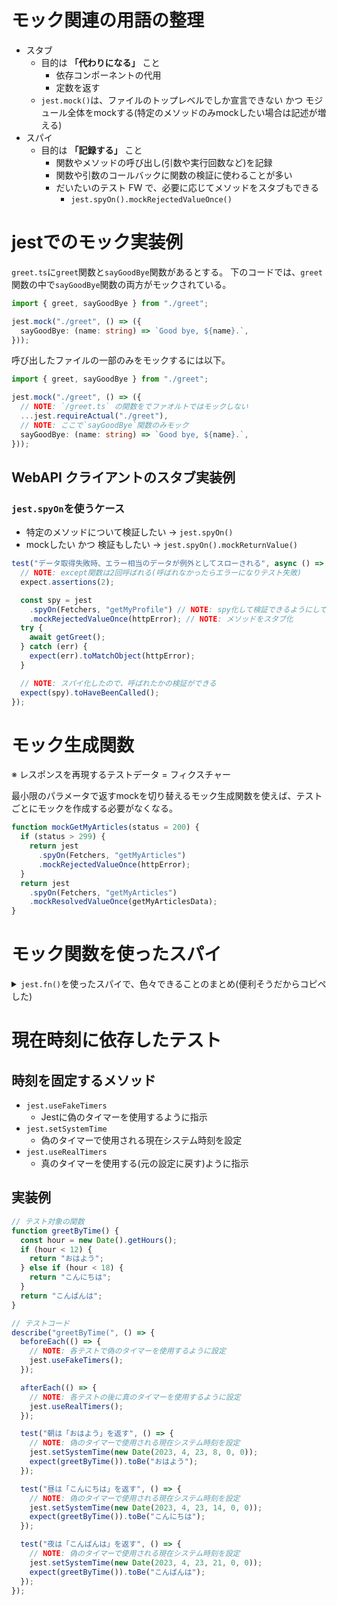 # モック関連の用語の整理

- スタブ
  - 目的は **「代わりになる」** こと
    - 依存コンポーネントの代用
    - 定数を返す
  - `jest.mock()`は、ファイルのトップレベルでしか宣言できない かつ モジュール全体をmockする(特定のメソッドのみmockしたい場合は記述が増える)
- スパイ
  - 目的は **「記録する」** こと
    - 関数やメソッドの呼び出し(引数や実行回数など)を記録
    - 関数や引数のコールバックに関数の検証に使わることが多い
    - だいたいのテスト FW で、必要に応じてメソッドをスタブもできる
      - `jest.spyOn().mockRejectedValueOnce()`

# jestでのモック実装例

`greet.ts`に`greet`関数と`sayGoodBye`関数があるとする。
下のコードでは、`greet`関数の中で`sayGoodBye`関数の両方がモックされている。

```typescript
import { greet, sayGoodBye } from "./greet";

jest.mock("./greet", () => ({
  sayGoodBye: (name: string) => `Good bye, ${name}.`,
}));
```

呼び出したファイルの一部のみをモックするには以下。

```typescript
import { greet, sayGoodBye } from "./greet";

jest.mock("./greet", () => ({
  // NOTE: `/greet.ts` の関数をでファオルトではモックしない
  ...jest.requireActual("./greet"),
  // NOTE: ここで`sayGoodBye`関数のみモック
  sayGoodBye: (name: string) => `Good bye, ${name}.`,
}));
```

## WebAPI クライアントのスタブ実装例

### `jest.spyOn`を使うケース
- 特定のメソッドについて検証したい → `jest.spyOn()`
- mockしたい かつ 検証もしたい → `jest.spyOn().mockReturnValue()`

```typescript
test("データ取得失敗時、エラー相当のデータが例外としてスローされる", async () => {
  // NOTE: except関数は2回呼ばれる(呼ばれなかったらエラーになりテスト失敗)
  expect.assertions(2);

  const spy = jest
    .spyOn(Fetchers, "getMyProfile") // NOTE: spy化して検証できるようにしている
    .mockRejectedValueOnce(httpError); // NOTE: メソッドをスタブ化
  try {
    await getGreet();
  } catch (err) {
    expect(err).toMatchObject(httpError);
  }

  // NOTE: スパイ化したので、呼ばれたかの検証ができる
  expect(spy).toHaveBeenCalled();
});
```

# モック生成関数
※ レスポンスを再現するテストデータ = フィクスチャー

最小限のパラメータで返すmockを切り替えるモック生成関数を使えば、テストごとにモックを作成する必要がなくなる。



```typescript
function mockGetMyArticles(status = 200) {
  if (status > 299) {
    return jest
      .spyOn(Fetchers, "getMyArticles")
      .mockRejectedValueOnce(httpError);
  }
  return jest
    .spyOn(Fetchers, "getMyArticles")
    .mockResolvedValueOnce(getMyArticlesData);
}
```

# モック関数を使ったスパイ
<details>
<summary><code>jest.fn()</code>を使ったスパイで、色々できることのまとめ(便利そうだからコピペした)</summary>

```typescript
import { greet } from "./greet";

test("モック関数は実行された", () => {
  const mockFn = jest.fn();
  mockFn();
  expect(mockFn).toBeCalled();
});

test("モック関数は実行されていない", () => {
  const mockFn = jest.fn();
  expect(mockFn).not.toBeCalled();
});

test("モック関数は実行された回数を記録している", () => {
  const mockFn = jest.fn();
  mockFn();
  expect(mockFn).toHaveBeenCalledTimes(1);
  mockFn();
  expect(mockFn).toHaveBeenCalledTimes(2);
});

test("モック関数は関数の中でも実行できる", () => {
  const mockFn = jest.fn();
  function greet() {
    mockFn();
  }
  greet();
  expect(mockFn).toHaveBeenCalledTimes(1);
});

test("モック関数は実行時の引数を記録している", () => {
  const mockFn = jest.fn();
  function greet(message: string) {
    mockFn(message);
  }
  greet("hello");
  expect(mockFn).toHaveBeenCalledWith("hello");
});

test("モック関数はテスト対象の引数として使用できる", () => {
  const mockFn = jest.fn();
  greet("Jiro", mockFn);
  expect(mockFn).toHaveBeenCalledWith("Hello! Jiro");
});

test("モック関数は実行時引数のオブジェクト検証ができる", () => {
  const mockFn = jest.fn();
  checkConfig(mockFn);
  // mockFnの実行時の引数は 〇〇 だよね？ の検証
  expect(mockFn).toHaveBeenCalledWith({
    mock: true,
    feature: { spy: true },
  });
});

test("expect.objectContaining による部分検証", () => {
  const mockFn = jest.fn();
  checkConfig(mockFn);
  // mockFnの実行時の引数には 〇〇 が含まれているよね？ の検証
  expect(mockFn).toHaveBeenCalledWith(
    expect.objectContaining({
      feature: { spy: true },
    })
  );
});
```
</details>

# 現在時刻に依存したテスト
## 時刻を固定するメソッド
- `jest.useFakeTimers`
  - Jestに偽のタイマーを使用するように指示
- `jest.setSystemTime`
  - 偽のタイマーで使用される現在システム時刻を設定
- `jest.useRealTimers`
  - 真のタイマーを使用する(元の設定に戻す)ように指示

## 実装例
```typescript
// テスト対象の関数
function greetByTime() {
  const hour = new Date().getHours();
  if (hour < 12) {
    return "おはよう";
  } else if (hour < 18) {
    return "こんにちは";
  }
  return "こんばんは";
}

// テストコード
describe("greetByTime(", () => {
  beforeEach(() => {
    // NOTE: 各テストで偽のタイマーを使用するように設定
    jest.useFakeTimers();
  });

  afterEach(() => {
    // NOTE: 各テストの後に真のタイマーを使用するように設定
    jest.useRealTimers();
  });

  test("朝は「おはよう」を返す", () => {
    // NOTE: 偽のタイマーで使用される現在システム時刻を設定
    jest.setSystemTime(new Date(2023, 4, 23, 8, 0, 0));
    expect(greetByTime()).toBe("おはよう");
  });

  test("昼は「こんにちは」を返す", () => {
    // NOTE: 偽のタイマーで使用される現在システム時刻を設定
    jest.setSystemTime(new Date(2023, 4, 23, 14, 0, 0));
    expect(greetByTime()).toBe("こんにちは");
  });

  test("夜は「こんばんは」を返す", () => {
    // NOTE: 偽のタイマーで使用される現在システム時刻を設定
    jest.setSystemTime(new Date(2023, 4, 23, 21, 0, 0));
    expect(greetByTime()).toBe("こんばんは");
  });
});
```
